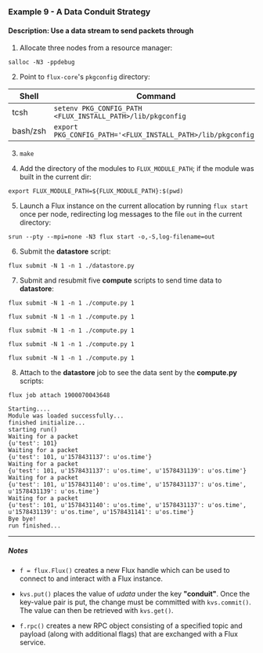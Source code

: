 ### Example 9 - A Data Conduit Strategy

#### Description: Use a data stream to send packets through

1. Allocate three nodes from a resource manager:

`salloc -N3 -ppdebug`

2. Point to `flux-core`'s `pkgconfig` directory:

| Shell     | Command                                                      |
| -----     | ----------                                                   |
| tcsh      | `setenv PKG_CONFIG_PATH <FLUX_INSTALL_PATH>/lib/pkgconfig`   |
| bash/zsh  | `export PKG_CONFIG_PATH='<FLUX_INSTALL_PATH>/lib/pkgconfig'` |

3. `make`

4. Add the directory of the modules to `FLUX_MODULE_PATH`; if the module was built in the current dir:

`export FLUX_MODULE_PATH=${FLUX_MODULE_PATH}:$(pwd)`

5. Launch a Flux instance on the current allocation by running `flux start` once per node, redirecting log messages to the file `out` in the current directory:

`srun --pty --mpi=none -N3 flux start -o,-S,log-filename=out`

6. Submit the **datastore** script:

`flux submit -N 1 -n 1 ./datastore.py`

7. Submit and resubmit five **compute** scripts to send time data to **datastore**:

`flux submit -N 1 -n 1 ./compute.py 1`

`flux submit -N 1 -n 1 ./compute.py 1`

`flux submit -N 1 -n 1 ./compute.py 1`

`flux submit -N 1 -n 1 ./compute.py 1`

`flux submit -N 1 -n 1 ./compute.py 1`

8. Attach to the **datastore** job to see the data sent by the **compute.py** scripts:

`flux job attach 1900070043648`

```
Starting....
Module was loaded successfully...
finished initialize...
starting run()
Waiting for a packet
{u'test': 101}
Waiting for a packet
{u'test': 101, u'1578431137': u'os.time'}
Waiting for a packet
{u'test': 101, u'1578431137': u'os.time', u'1578431139': u'os.time'}
Waiting for a packet
{u'test': 101, u'1578431140': u'os.time', u'1578431137': u'os.time', u'1578431139': u'os.time'}
Waiting for a packet
{u'test': 101, u'1578431140': u'os.time', u'1578431137': u'os.time', u'1578431139': u'os.time', u'1578431141': u'os.time'}
Bye bye!
run finished...
```

---

##### Notes

- `f = flux.Flux()` creates a new Flux handle which can be used to connect to and interact with a Flux instance.

- `kvs.put()` places the value of _udata_ under the key **"conduit"**. Once the key-value pair is put, the change must be committed with `kvs.commit()`. The value can then be retrieved with `kvs.get()`.

- `f.rpc()` creates a new RPC object consisting of a specified topic and payload (along with additional flags) that are exchanged with a Flux service.

